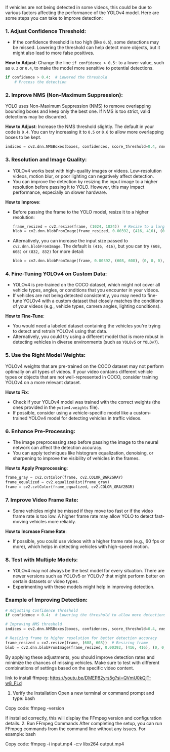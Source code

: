 If vehicles are not being detected in some videos, this could be due to various factors affecting the performance of the YOLOv4 model. Here are some steps you can take to improve detection:

### 1. **Adjust Confidence Threshold**:
   - If the confidence threshold is too high (like `0.5`), some detections may be missed. Lowering the threshold can help detect more objects, but it might also lead to more false positives.
   
   **How to Adjust**:
   Change the line `if confidence > 0.5:` to a lower value, such as `0.3` or `0.4`, to make the model more sensitive to potential detections.

   ```python
   if confidence > 0.4:  # Lowered the threshold
       # Process the detection
   ```

### 2. **Improve NMS (Non-Maximum Suppression)**:
   YOLO uses Non-Maximum Suppression (NMS) to remove overlapping bounding boxes and keep only the best one. If NMS is too strict, valid detections may be discarded.

   **How to Adjust**:
   Increase the NMS threshold slightly. The default in your code is `0.4`. You can try increasing it to `0.5` or `0.6` to allow more overlapping boxes to be kept.

   ```python
   indices = cv2.dnn.NMSBoxes(boxes, confidences, score_threshold=0.4, nms_threshold=0.5)
   ```

### 3. **Resolution and Image Quality**:
   - YOLOv4 works best with high-quality images or videos. Low-resolution videos, motion blur, or poor lighting can negatively affect detection.
   - You can improve the detection by resizing the input image to a higher resolution before passing it to YOLO. However, this may impact performance, especially on slower hardware.

   **How to Improve**:
   - Before passing the frame to the YOLO model, resize it to a higher resolution:
     ```python
     frame_resized = cv2.resize(frame, (1024, 1024))  # Resize to a larger resolution
     blob = cv2.dnn.blobFromImage(frame_resized, 0.00392, (416, 416), (0, 0, 0), True, crop=False)
     ```

   - Alternatively, you can increase the input size passed to `cv2.dnn.blobFromImage`. The default is `(416, 416)`, but you can try `(608, 608)` or `(832, 832)` for more detail:
     ```python
     blob = cv2.dnn.blobFromImage(frame, 0.00392, (608, 608), (0, 0, 0), True, crop=False)
     ```

### 4. **Fine-Tuning YOLOv4 on Custom Data**:
   - YOLOv4 is pre-trained on the COCO dataset, which might not cover all vehicle types, angles, or conditions that you encounter in your videos.
   - If vehicles are not being detected consistently, you may need to fine-tune YOLOv4 with a custom dataset that closely matches the conditions of your videos (e.g., vehicle types, camera angles, lighting conditions).

   **How to Fine-Tune**:
   - You would need a labeled dataset containing the vehicles you're trying to detect and retrain YOLOv4 using that data.
   - Alternatively, you could try using a different model that is more robust in detecting vehicles in diverse environments (such as `YOLOv5` or `YOLOv7`).

### 5. **Use the Right Model Weights**:
   YOLOv4 weights that are pre-trained on the COCO dataset may not perform optimally on all types of videos. If your video contains different vehicle types or objects that are not well-represented in COCO, consider training YOLOv4 on a more relevant dataset.

   **How to Fix**:
   - Check if your YOLOv4 model was trained with the correct weights (the ones provided in the `yolov4.weights` file).
   - If possible, consider using a vehicle-specific model like a custom-trained YOLOv4 model for detecting vehicles in traffic videos.

### 6. **Enhance Pre-Processing**:
   - The image preprocessing step before passing the image to the neural network can affect the detection accuracy.
   - You can apply techniques like histogram equalization, denoising, or sharpening to improve the visibility of vehicles in the frames.

   **How to Apply Preprocessing**:
   ```python
   frame_gray = cv2.cvtColor(frame, cv2.COLOR_BGR2GRAY)
   frame_equalized = cv2.equalizeHist(frame_gray)
   frame = cv2.cvtColor(frame_equalized, cv2.COLOR_GRAY2BGR)
   ```

### 7. **Improve Video Frame Rate**:
   - Some vehicles might be missed if they move too fast or if the video frame rate is too low. A higher frame rate may allow YOLO to detect fast-moving vehicles more reliably.
   
   **How to Increase Frame Rate**:
   - If possible, you could use videos with a higher frame rate (e.g., 60 fps or more), which helps in detecting vehicles with high-speed motion.

### 8. **Test with Multiple Models**:
   - YOLOv4 may not always be the best model for every situation. There are newer versions such as YOLOv5 or YOLOv7 that might perform better on certain datasets or video types.
   - Experimenting with these models might help in improving detection.

### Example of Improving Detection:

```python
# Adjusting Confidence Threshold
if confidence > 0.4:  # Lowering the threshold to allow more detections

# Improving NMS threshold
indices = cv2.dnn.NMSBoxes(boxes, confidences, score_threshold=0.4, nms_threshold=0.5)

# Resizing frame to higher resolution for better detection accuracy
frame_resized = cv2.resize(frame, (608, 608))  # Resizing frame
blob = cv2.dnn.blobFromImage(frame_resized, 0.00392, (416, 416), (0, 0, 0), True, crop=False)
```

By applying these adjustments, you should improve detection rates and minimize the chances of missing vehicles. Make sure to test with different combinations of settings based on the specific video content.

link to install ffmpeg: https://youtu.be/DMEP82yrs5g?si=QVmU0kQjT-w8_FLd

1. Verify the Installation
Open a new terminal or command prompt and type:
bash

Copy code:
ffmpeg -version

If installed correctly, this will display the FFmpeg version and configuration details.
2. Run FFmpeg Commands
After completing the setup, you can run FFmpeg commands from the command line without any issues. For example:
bash

Copy code:
ffmpeg -i input.mp4 -c:v libx264 output.mp4

